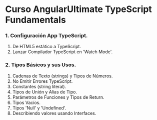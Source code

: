 # Curso AngularUltimate TypeScript Fundamentals

### 1. Configuración App TypeScript. 
1. De HTML5 estático a TypeScript.
2. Lanzar Compilador TypeScript en 'Watch Mode'.


### 2. Tipos Básicos y sus Usos.
1. Cadenas de Texto (strings) y Tipos de Números.
2. No Emitir Errores TypeScript.
3. Constantes (string literal).
4. Tipos de Unión y Alias de Tipo.
5. Parámetros de Funciones y Tipos de Return.
6. Tipos Vacíos.
7. Tipos 'Null' y 'Undefined'.
8. Describiendo valores usando Interfaces.